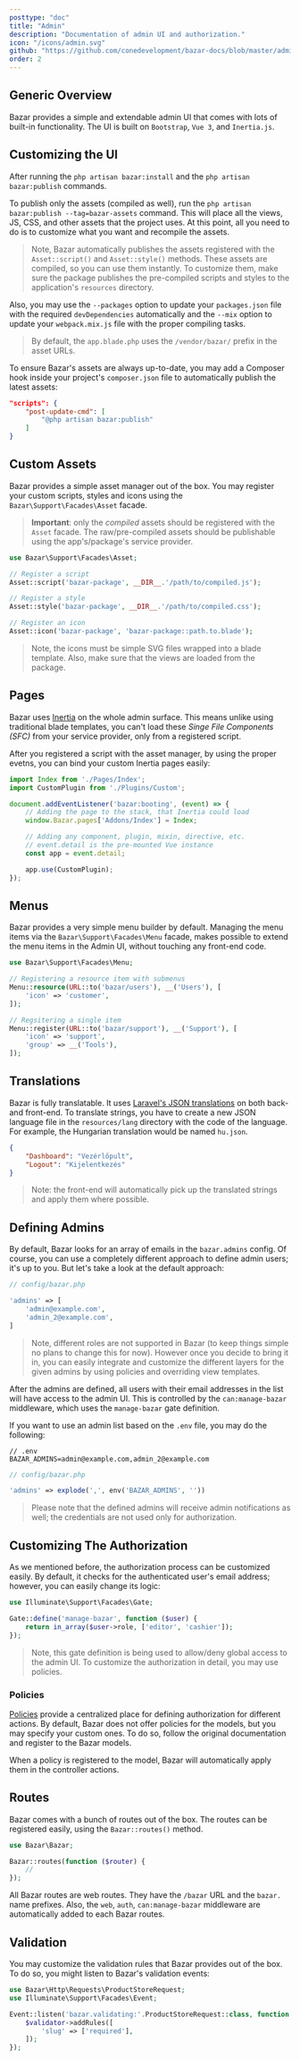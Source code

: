 ```yaml
---
posttype: "doc"
title: "Admin"
description: "Documentation of admin UI and authorization."
icon: "/icons/admin.svg"
github: "https://github.com/conedevelopment/bazar-docs/blob/master/admin.md"
order: 2
---
```


## Generic Overview

Bazar provides a simple and extendable admin UI that comes with lots of built-in functionality. The UI is built on `Bootstrap`, `Vue 3`, and `Inertia.js`.

## Customizing the UI

After running the `php artisan bazar:install` and the `php artisan bazar:publish` commands.

To publish only the assets (compiled as well), run the `php artisan bazar:publish --tag=bazar-assets` command. This will place all the views, JS, CSS, and other assets that the project uses. At this point, all you need to do is to customize what you want and recompile the assets.

> Note, Bazar automatically publishes the assets registered with the `Asset::script()` and `Asset::style()` methods. These assets are compiled, so you can use them instantly. To customize them, make sure the package publishes the pre-compiled scripts and styles to the application's `resources` directory.

Also, you may use the `--packages` option to update your `packages.json` file with the required `devDependencies` automatically and the `--mix` option to update your `webpack.mix.js` file with the proper compiling tasks.

> By default, the `app.blade.php` uses the `/vendor/bazar/` prefix in the asset URLs.

To ensure Bazar's assets are always up-to-date, you may add a Composer hook inside your project's `composer.json` file to automatically publish the latest assets:

```json
"scripts": {
    "post-update-cmd": [
        "@php artisan bazar:publish"
    ]
}
```

## Custom Assets

Bazar provides a simple asset manager out of the box. You may register your custom scripts, styles and icons using the `Bazar\Support\Facades\Asset` facade.

> **Important**: only the *compiled* assets should be registered with the `Asset` facade. The raw/pre-compiled assets should be publishable using the app's/package's service provider.

```php
use Bazar\Support\Facades\Asset;

// Register a script
Asset::script('bazar-package', __DIR__.'/path/to/compiled.js');

// Register a style
Asset::style('bazar-package', __DIR__.'/path/to/compiled.css');

// Register an icon
Asset::icon('bazar-package', 'bazar-package::path.to.blade');
```

> Note, the icons must be simple SVG files wrapped into a blade template. Also, make sure that the views are loaded from the package.

## Pages

Bazar uses [Inertia](https://inertiajs.com/) on the whole admin surface. This means unlike using traditional blade templates, you can't load these *Singe File Components (SFC)* from your service provider, only from a registered script.

After you registered a script with the asset manager, by using the proper evetns, you can bind your custom Inertia pages easily:

```js
import Index from './Pages/Index';
import CustomPlugin from './Plugins/Custom';

document.addEventListener('bazar:booting', (event) => {
    // Adding the page to the stack, that Inertia could load
    window.Bazar.pages['Addons/Index'] = Index;

    // Adding any component, plugin, mixin, directive, etc.
    // event.detail is the pre-mounted Vue instance
    const app = event.detail;

    app.use(CustomPlugin);
});
```

## Menus

Bazar provides a very simple menu builder by default. Managing the menu items via the `Bazar\Support\Facades\Menu` facade, makes possible to extend the menu items in the Admin UI, without touching any front-end code.

```php
use Bazar\Support\Facades\Menu;

// Registering a resource item with submenus
Menu::resource(URL::to('bazar/users'), __('Users'), [
    'icon' => 'customer',
]);

// Regsitering a single item
Menu::register(URL::to('bazar/support'), __('Support'), [
    'icon' => 'support',
    'group' => __('Tools'),
]);
```

## Translations

Bazar is fully translatable. It uses [Laravel's JSON translations](https://laravel.com/docs/master/localization#using-translation-strings-as-keys) on both back- and front-end. To translate strings, you have to create a new JSON language file in the `resources/lang` directory with the code of the language. For example, the Hungarian translation would be named `hu.json`.

```json
{
    "Dashboard": "Vezérlőpult",
    "Logout": "Kijelentkezés"
}
```

> Note: the front-end will automatically pick up the translated strings and apply them where possible.

## Defining Admins

By default, Bazar looks for an array of emails in the `bazar.admins` config. Of course, you can use a completely different approach to define admin users; it's up to you. But let's take a look at the default approach:

```php
// config/bazar.php

'admins' => [
    'admin@example.com',
    'admin_2@example.com',
]
```

> Note, different roles are not supported in Bazar (to keep things simple no plans to change this for now). However once you decide to bring it in, you can easily integrate and customize the different layers for the given admins by using policies and overriding view templates.

After the admins are defined, all users with their email addresses in the list will have access to the admin UI. This is controlled by the `can:manage-bazar` middleware, which uses the `manage-bazar` gate definition.

If you want to use an admin list based on the `.env` file, you may do the following:

```
// .env
BAZAR_ADMINS=admin@example.com,admin_2@example.com
```

```php
// config/bazar.php

'admins' => explode(',', env('BAZAR_ADMINS', ''))
```

> Please note that the defined admins will receive admin notifications as well; the credentials are not used only for authorization.

## Customizing The Authorization

As we mentioned before, the authorization process can be customized easily. By default, it checks for the authenticated user's email address; however, you can easily change its logic:

```php
use Illuminate\Support\Facades\Gate;

Gate::define('manage-bazar', function ($user) {
    return in_array($user->role, ['editor', 'cashier']);
});
```

> Note, this gate definition is being used to allow/deny global access to the admin UI. To customize the authorization in detail, you may use policies.

### Policies

[Policies](https://laravel.com/docs/master/authorization#creating-policies) provide a centralized place for defining authorization for different actions. By default, Bazar does not offer policies for the models, but you may specify your custom ones. To do so, follow the original documentation and register to the Bazar models.

When a policy is registered to the model, Bazar will automatically apply them in the controller actions.

## Routes

Bazar comes with a bunch of routes out of the box. The routes can be registered easily, using the `Bazar::routes()` method.

```php
use Bazar\Bazar;

Bazar::routes(function ($router) {
    //
});
```

All Bazar routes are web routes. They have the `/bazar` URL and the `bazar.` name prefixes. Also, the `web`, `auth`, `can:manage-bazar` middleware are automatically added to each Bazar routes.

## Validation

You may customize the validation rules that Bazar provides out of the box. To do so, you might listen to Bazar's validation events:

```php
use Bazar\Http\Requests\ProductStoreRequest;
use Illuminate\Support\Facades\Event;

Event::listen('bazar.validating:'.ProductStoreRequest::class, function ($validator) {
    $validator->addRules([
        'slug' => ['required'],
    ]);
});
```
